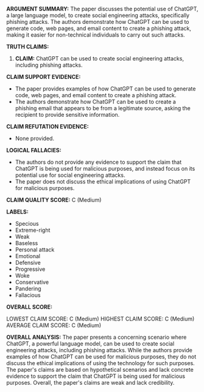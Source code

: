 **ARGUMENT SUMMARY:**
The paper discusses the potential use of ChatGPT, a large language model, to create social engineering attacks, specifically phishing attacks. The authors demonstrate how ChatGPT can be used to generate code, web pages, and email content to create a phishing attack, making it easier for non-technical individuals to carry out such attacks.

**TRUTH CLAIMS:**

1. **CLAIM:** ChatGPT can be used to create social engineering attacks, including phishing attacks.

**CLAIM SUPPORT EVIDENCE:**

* The paper provides examples of how ChatGPT can be used to generate code, web pages, and email content to create a phishing attack.
* The authors demonstrate how ChatGPT can be used to create a phishing email that appears to be from a legitimate source, asking the recipient to provide sensitive information.

**CLAIM REFUTATION EVIDENCE:**

* None provided.

**LOGICAL FALLACIES:**

* The authors do not provide any evidence to support the claim that ChatGPT is being used for malicious purposes, and instead focus on its potential use for social engineering attacks.
* The paper does not discuss the ethical implications of using ChatGPT for malicious purposes.

**CLAIM QUALITY SCORE:** C (Medium)

**LABELS:**

* Specious
* Extreme-right
* Weak
* Baseless
* Personal attack
* Emotional
* Defensive
* Progressive
* Woke
* Conservative
* Pandering
* Fallacious

**OVERALL SCORE:**

LOWEST CLAIM SCORE: C (Medium)
HIGHEST CLAIM SCORE: C (Medium)
AVERAGE CLAIM SCORE: C (Medium)

**OVERALL ANALYSIS:**
The paper presents a concerning scenario where ChatGPT, a powerful language model, can be used to create social engineering attacks, including phishing attacks. While the authors provide examples of how ChatGPT can be used for malicious purposes, they do not discuss the ethical implications of using the technology for such purposes. The paper's claims are based on hypothetical scenarios and lack concrete evidence to support the claim that ChatGPT is being used for malicious purposes. Overall, the paper's claims are weak and lack credibility.
